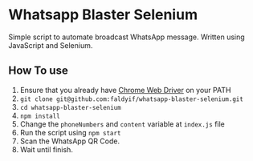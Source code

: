 # Whatsapp Blaster Selenium

Simple script to automate broadcast WhatsApp message. Written using JavaScript and Selenium.

## How To use

1. Ensure that you already have [Chrome Web Driver](https://chromedriver.chromium.org/downloads) on your PATH
2. `git clone git@github.com:faldyif/whatsapp-blaster-selenium.git`
3. `cd whatsapp-blaster-selenium`
4. `npm install`
5. Change the `phoneNumbers` and `content` variable at `index.js` file
6. Run the script using `npm start`
7. Scan the WhatsApp QR Code.
8. Wait until finish.
